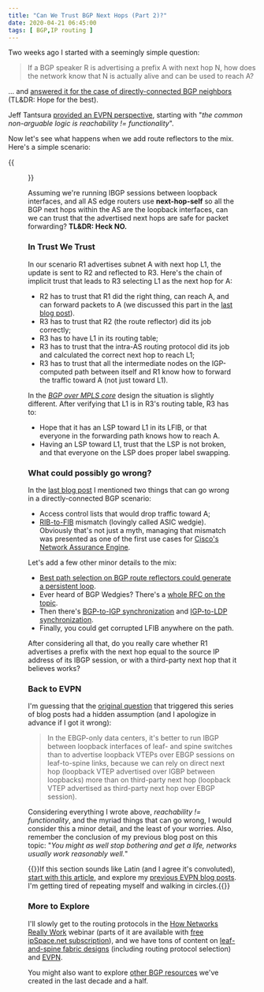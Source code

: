 ```yaml
---
title: "Can We Trust BGP Next Hops (Part 2)?"
date: 2020-04-21 06:45:00
tags: [ BGP,IP routing ]
---
```

Two weeks ago I started with a seemingly simple question:

> If a BGP speaker R is advertising a prefix A with next hop N, how does the network know that N is actually alive and can be used to reach A?

... and [answered it for the case of directly-connected BGP neighbors](https://blog.ipspace.net/2020/04/can-we-trust-bgp-next-hops-part-1.html) (TL&DR: Hope for the best).

Jeff Tantsura [provided an EVPN perspective](https://blog.ipspace.net/2020/04/next-hop-vtep-reachability-evpn.html), starting with "_the common non-arguable logic is reachability != functionality_".

Now let's see what happens when we add route reflectors to the mix. Here's a simple scenario:
<!--more-->
{{<figure src="/2020/04/IBGP-RR.jpg" caption="BGP next hops when using an IBGP route reflector" >}}

Assuming we're running IBGP sessions between loopback interfaces, and all AS edge routers use **next-hop-self** so all the BGP next hops within the AS are the loopback interfaces, can we can trust that the advertised next hops are safe for packet forwarding? **TL&DR: Heck NO.**

### In Trust We Trust

In our scenario R1 advertises subnet A with next hop L1, the update is sent to R2 and reflected to R3. Here's the chain of implicit trust that leads to R3 selecting L1 as the next hop for A:

* R2 has to trust that R1 did the right thing, can reach A, and can forward packets to A (we discussed this part in the [last blog post](https://blog.ipspace.net/2020/04/can-we-trust-bgp-next-hops-part-1.html)).
* R3 has to trust that R2 (the route reflector) did its job correctly;
* R3 has to have L1 in its routing table;
* R3 has to trust that the intra-AS routing protocol did its job and calculated the correct next hop to reach L1;
* R3 has to trust that all the intermediate nodes on the IGP-computed path between itself and R1 know how to forward the traffic toward A (not just toward L1).

In the _[BGP over MPLS core](https://my.ipspace.net/bin/get/MPLS101/SR1%20-%20MPLS-Based%20Transport%20Core.mp4?doccode=MPLS101)_ design the situation is slightly different. After verifying that L1 is in R3's routing table, R3 has to:

* Hope that it has an LSP toward L1 in its LFIB, or that everyone in the forwarding path knows how to reach A.
* Having an LSP toward L1, trust that the LSP is not broken, and that everyone on the LSP does proper label swapping.

### What could possibly go wrong?

In the [last blog post](https://blog.ipspace.net/2020/04/can-we-trust-bgp-next-hops-part-1.html) I mentioned two things that can go wrong in a directly-connected BGP scenario:

* Access control lists that would drop traffic toward A;
* [RIB-to-FIB](https://blog.ipspace.net/2010/09/ribs-and-fibs.html) mismatch (lovingly called ASIC wedgie). Obviously that's not just a myth, managing that mismatch was presented as one of the first use cases for [Cisco's Network Assurance Engine](https://techfieldday.com/appearance/cisco-network-assurance-engine-presents-at-tech-field-day-extra-at-cisco-live-europe/).

Let's add a few other minor details to the mix:

* [Best path selection on BGP route reflectors could generate a persistent loop](https://blog.ipspace.net/2013/10/can-bgp-route-reflectors-really.html).
* Ever heard of BGP Wedgies? There's a [whole RFC on the topic](https://tools.ietf.org/html/rfc4264).
* Then there's [BGP-to-IGP synchronization](https://blog.ipspace.net/2017/08/synchronizing-bgp-and-ospf-or-ospf-and.html) and [IGP-to-LDP synchronization](https://blog.ipspace.net/2011/11/ldp-igp-synchronization-in-mpls.html).
* Finally, you could get corrupted LFIB anywhere on the path.

After considering all that, do you really care whether R1 advertises a prefix with the next hop equal to the source IP address of its IBGP session, or with a third-party next hop that it believes works?

### Back to EVPN

I'm guessing that the [original question](https://blog.ipspace.net/2020/02/the-evpnbgp-saga-continues.html#3256817850847857930) that triggered this series of blog posts had a hidden assumption (and I apologize in advance if I got it wrong):

> In the EBGP-only data centers, it's better to run IBGP between loopback interfaces of leaf- and spine switches than to advertise loopback VTEPs over EBGP sessions on leaf-to-spine links, because we can rely on direct next hop (loopback VTEP advertised over IGBP between loopbacks) more than on third-party next hop (loopback VTEP advertised as third-party next hop over EBGP session).

Considering everything I wrote above, _reachability != functionality_, and the myriad things that can go wrong, I would consider this a minor detail, and the least of your worries. Also, remember the conclusion of my previous blog post on this topic: "_You might as well stop bothering and get a life, networks usually work reasonably well._"

{{<note info>}}If this section sounds like Latin (and I agree it's convoluted), [start with this article](https://www.ipspace.net/Data_Center_BGP/BGP_in_EVPN-Based_Data_Center_Fabrics), and explore my [previous EVPN blog posts](https://blog.ipspace.net/tag/evpn.html). I'm getting tired of repeating myself and walking in circles.{{</note>}}

### More to Explore

I'll slowly get to the routing protocols in the [How Networks Really Work](https://www.ipspace.net/How_Networks_Really_Work) webinar (parts of it are available with [free ipSpace.net subscription](https://www.ipspace.net/Subscription/Free)), and we have tons of content on [leaf-and-spine fabric designs](https://www.ipspace.net/Leaf-and-Spine_Fabric_Architectures) (including routing protocol selection) and [EVPN](https://www.ipspace.net/EVPN_Technical_Deep_Dive). 

You might also want to explore [other BGP resources](https://www.ipspace.net/kb/tag/BGP) we've created in the last decade and a half.

